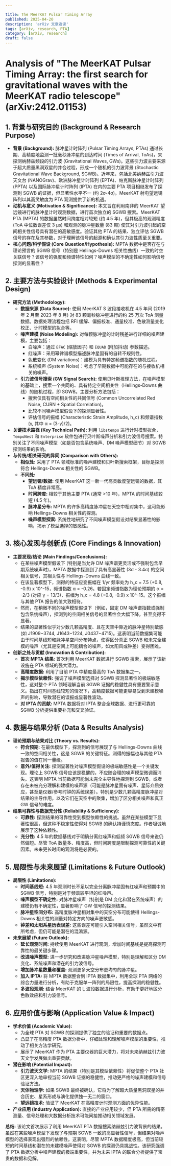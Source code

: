 ```yaml
---

title: The MeerKAT Pulsar Timing Array
published: 2025-04-20
description: 'arXiv 文章选读'
tags: [arXiv, research, PTA]
category: [arXiv, research]
draft: false
---
```


# Analysis of "The MeerKAT Pulsar Timing Array: the first search for gravitational waves with the MeerKAT radio telescope" (arXiv:2412.01153)

## 1. 背景与研究目的 (Background & Research Purpose)

* **背景 (Background):** 脉冲星计时阵列 (Pulsar Timing Arrays, PTAs) 通过长期、高精度地监测一批毫秒脉冲星的到达时间 (Times of Arrival, ToAs)，来探测纳赫兹频段的引力波 (Gravitational Waves, GWs)。这些引力波主要来源于超大质量黑洞双星的并合过程，形成一个随机的引力波背景 (Stochastic Gravitational Wave Background, SGWB)。近年来，包括北美纳赫兹引力波天文台 (NANOGrav)、欧洲脉冲星计时阵列 (EPTA)、帕克斯脉冲星计时阵列 (PPTA) 以及国际脉冲星计时阵列 (IPTA) 在内的主要 PTA 项目相继发布了探测到 SGWB 的证据，但显著性水平不一 (约 2σ-4σ)。MeerKAT 射电望远镜阵列以其高灵敏度为 PTA 观测提供了新的机遇。
* **动机与意义 (Motivation & Significance):** 本文旨在利用南非的 MeerKAT 望远镜进行的脉冲星计时观测数据，进行首次独立的 SGWB 搜索。MeerKAT PTA (MPTA) 的数据虽然时间跨度相对较短 (约 4.5 年)，但其极高的观测精度 (ToA 中位数误差仅 3 μs) 和观测的脉冲星数量 (83 颗) 使其对引力波引起的空间相关性信号具有潜在的高敏感度。验证其他 PTA 的结果、独立评估 SGWB 信号的存在及其参数，对于理解该信号的起源和确认其引力波性质至关重要。
* **核心问题/科学假设 (Core Question/Hypothesis):** MPTA 数据中是否存在与理论预言的 SGWB 信号（特别是 Hellings-Downs 相关性曲线）一致的时空关联信号？该信号的强度和频谱特性如何？噪声模型的不确定性如何影响信号探测的显著性？

## 2. 主要方法与实验设计 (Methods & Experimental Design)

* **研究方法 (Methodology):**
  * **数据来源 (Data Source):** 使用 MeerKAT S 波段接收机在 4.5 年间 (2019 年 2 月至 2023 年 8 月) 对 83 颗毫秒脉冲星进行的约 25 万次 ToA 测量数据。数据处理流程包括 RFI 缓解、偏振校准、通量校准、色散测量变化校正、计时模型的拟合等。
  * **噪声建模 (Noise Modeling):** 对每颗脉冲星的计时残差进行详细的噪声建模，主要包括：
    * 白噪声：通过 `EFAC` (缩放因子) 和 `EQUAD` (附加抖动) 参数描述。
    * 红噪声：采用幂律谱模型描述脉冲星固有的自转不规则性。
    * 色散变化 (DM variations)：建模为具有特定频谱指数的随机过程。
    * 系统噪声 (System Noise)：考虑了早期数据中可能存在的与接收机相关的噪声。
  * **引力波信号搜索 (GW Signal Search):** 使用贝叶斯推理方法，在噪声模型的基础上，搜索一个共同的、具有特定空间相关性（Hellings-Downs 曲线）的随机过程，即 SGWB。主要分析方法包括：
    * 搜索仅具有空间相关性的共同信号 (Common Uncorrelated Red Noise, CURN + Spatial Correlation)。
    * 比较不同噪声模型假设下的探测显著性。
    * 评估信号的振幅 (Characteristic Strain Amplitude, h_c) 和频谱指数 (γ, 其中 α = (3-γ)/2)。
* **关键技术路径 (Key Technical Path):** 利用 `libstempo` 进行计时模型拟合，`TempoNest` 和 `Enterprise` 软件包进行贝叶斯噪声分析和引力波信号搜索。特别关注了不同噪声模型（如是否包含系统噪声、DM 噪声模型细节）对 SGWB 探测结果的影响。
* **与传统/相关研究的异同 (Comparison with Others):**
  * **相似处:** 采用了 PTA 领域标准的噪声建模和贝叶斯搜索框架，目标是探测符合 Hellings-Downs 相关性的 SGWB。
  * **不同处:**
    * **望远镜/数据:** 使用 MeerKAT 这一新一代高灵敏度望远镜的数据，其 ToA 精度非常高。
    * **时间跨度:** 相较于其他主要 PTA (通常 >10 年)，MPTA 的时间基线较短 (4.5 年)。
    * **脉冲星分布:** MPTA 的许多高精度脉冲星在天空中相对集中，这可能影响 Hellings-Downs 相关性的探测。
    * **噪声模型探索:** 系统性地研究了不同噪声模型假设对结果显著性的影响，揭示了模型选择的敏感性。

## 3. 核心发现与创新点 (Core Findings & Innovation)

* **主要发现/结论 (Main Findings/Conclusions):**
  * 在某些噪声模型假设下 (特别是当允许 DM 噪声谱更灵活或不强制包含早期系统噪声时)，MPTA 数据中探测到了具有高显著性 (3σ - 3.4σ) 的空间相关信号，其相关性与 Hellings-Downs 曲线一致。
  * 在该显著模型下，测得的特征应变振幅在 1/yr 频率处为 h_c = 7.5 (+0.8, -0.9) x 10^-15，频谱指数 α = -0.26。若固定频谱指数为理论预期的 α = -2/3 (对应 γ = 13/3)，振幅为 h_c = 4.8 (+0.8, -0.9) x 10^-15。这个振幅与其他 PTA 报告的值大致相符。
  * 然而，在稍微不同的噪声模型假设下（例如，固定 DM 噪声谱指数或强制包含系统噪声），探测到的空间相关信号的显著性会大幅下降，甚至变得不显著。
  * 结果的显著性似乎对少数几颗高精度、且在天空中靠近的脉冲星特别敏感 (如 J1909−3744, J1643−1224, J0437−4715)。这表明当前数据集可能由于时间基线短和脉冲星空间分布特点，使得区分真正 SGWB 和未完全建模的噪声（尤其是空间上可能耦合的噪声，如太阳风或钟差）变得困难。
* **创新之处与贡献 (Innovation & Contribution):**
  * **首次 MPTA 结果:** 首次利用 MeerKAT 数据进行 SGWB 搜索，展示了该新设施在 PTA 领域的强大潜力。
  * **高精度数据:** 利用了目前 PTA 中精度最高的 ToA 数据集之一。
  * **揭示模型依赖性:** 强调了噪声模型选择对 SGWB 探测显著性的极端敏感性，这对整个 PTA 领域理解当前 SGWB 证据的稳健性具有重要警示意义。指出在时间基线较短的情况下，高精度数据可能更容易受到未建模噪声的影响，导致潜在的误报或显著性波动。
  * **对 IPTA 的贡献:** MPTA 数据将对 IPTA 整合全球数据、进行更可靠的 SGWB 分析提供重要补充和交叉验证。

## 4. 数据与结果分析 (Data & Results Analysis)

* **理论预期与结果对比 (Theory vs. Results):**
  * **符合预期:** 在最优模型下，探测到的信号展现了与 Hellings-Downs 曲线一致的空间相关性，这是 SGWB 的关键特征。测得的振幅也与其他 PTA 报告的值在同一量级。
  * **意外/值得关注:** 探测显著性对噪声模型假设的极端敏感性是一个关键发现。理论上 SGWB 信号应该是稳健的，不应随合理的噪声模型微调而消失。这表明 MPTA 当前数据可能尚未完全主导性地探测到 SGWB，或者存在未被充分理解和建模的噪声源（可能是脉冲星固有噪声、星际介质效应，甚至是仪器/参考时钟的系统误差）。特别是少数几颗高精度脉冲星对结果的主导作用，以及它们在天空中的聚集，增加了区分相关噪声和真正 GW 信号的难度。
* **结果可靠性与数据充分性 (Reliability & Sufficiency):**
  * **可靠性:** 探测结果的可靠性受到模型依赖性的挑战。虽然在某些模型下显著性很高，但这种不稳定性使得对 SGWB 的确认持谨慎态度。作者坦诚地展示了这种依赖性。
  * **充分性:** 4.5 年的数据基线对于明确分离红噪声和低频 SGWB 信号来说仍然偏短。尽管 ToA 数量多、精度高，但时间跨度是限制探测可靠性的关键因素。未来更长时间的观测将是必要的。

## 5. 局限性与未来展望 (Limitations & Future Outlook)

* **局限性 (Limitations):**
  * **时间基线短:** 4.5 年观测时长不足以完全分离脉冲星固有红噪声和预期中的 SGWB 信号，特别是对于频谱较平坦的红噪声。
  * **噪声模型不确定性:** 对脉冲星噪声（特别是 DM 变化和潜在系统噪声）的建模仍有不确定性，显著影响了 GW 信号的探测结果。
  * **脉冲星空间分布:** 高精度脉冲星相对集中的天空分布可能使得 Hellings-Downs 相关性的测量对特定方向的噪声更敏感。
  * **钟差和太阳系星历表误差:** 这些误差可能引入空间相关信号，虽然文中有所考虑，但仍可能是潜在的混淆源。
* **未来展望 (Future Outlook):**
  * **延长观测时间:** 持续使用 MeerKAT 进行观测，增加时间基线是提高探测可靠性的最关键步骤。
  * **改进噪声模型:** 进一步研究和改进脉冲星噪声模型，特别是理解和区分 DM 变化、系统噪声和潜在的引力波信号。
  * **增加脉冲星数量和覆盖:** 观测更多天空分布更均匀的脉冲星。
  * **加入 IPTA:** 将 MPTA 数据整合到 IPTA 数据集中，利用全球 PTA 网络的综合力量进行分析，有助于克服单一阵列的局限性，提高探测的稳健性。
  * **多波段观测:** 结合 MeerKAT 的 L 波段数据进行分析，有助于更好地区分色散效应和引力波信号。

## 6. 应用价值与影响 (Application Value & Impact)

* **学术价值 (Academic Value):**
  * 为全球 PTA 对 SGWB 的探测提供了独立的验证和重要的数据点。
  * 凸显了在高精度 PTA 数据分析中，仔细处理和理解噪声模型的重要性，推动了相关方法学研究。
  * 展示了 MeerKAT 作为 PTA 主要仪器的巨大潜力，将对未来纳赫兹引力波天文学发展做出重要贡献。
* **潜在影响 (Potential Impact):**
  * **引力波天文学:** MPTA 的结果（特别是其模型依赖性）将促使整个 PTA 社区更深入地审视当前 SGWB 证据的稳健性，推动更严格的噪声建模和信号验证方法。
  * **天体物理学:** 如果 SGWB 最终被确认，它将为了解超大质量黑洞双星的并合历史、星系形成与演化提供独一无二的窗口。
  * **望远镜技术:** 验证了 MeerKAT 在高精度计时观测方面的优异性能。
* **产业应用 (Industry Application):** 直接的产业应用较少，但 PTA 所需的精密测量、信号处理和大数据分析技术可能间接推动相关领域发展。

**总结:** 该论文首次展示了利用 MeerKAT PTA 数据搜索纳赫兹引力波背景的结果。虽然在某些噪声模型下发现了与预期 SGWB 一致的高显著性信号，但结果对噪声模型的选择表现出强烈的依赖性。这表明，尽管 MPTA 数据精度极高，但当前较短的时间基线和潜在的未建模噪声使得对 SGWB 的探测仍具挑战性。该研究强调了 PTA 数据分析中噪声建模的极端重要性，并为未来 IPTA 的联合分析提供了宝贵的数据和见解。
